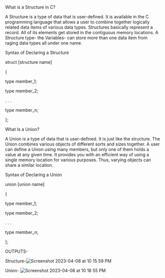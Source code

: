 What is a Structure in C?

A Structure is a type of data that is user-defined. It is available in the C programming language that allows a user to combine together logically related data items of various data types. Structures basically represent a record. All of its elements get stored in the contiguous memory locations. A Structure type- the Variables- can store more than one data item from raging data types all under one name.

Syntax of Declaring a Structure

struct [structure name]

{

type member_1;

type member_2;

. . .

type member_n;

};

What Is a Union?

A Union is a type of data that is user-defined. It is just like the structure. The Union combines various objects of different sorts and sizes together. A user can define a Union using many members, but only one of them holds a value at any given time. It provides you with an efficient way of using a single memory location for various purposes. Thus, varying objects can share a similar location.

Syntax of Declaring a Union

union [union name]

{

type member_1;

type member_2;

. . .

type member_n;

};




OUTPUTS-

Structure-![Screenshot 2023-04-08 at 10 15 59 PM](https://user-images.githubusercontent.com/91966167/230733180-b23c641a-0d54-4906-9326-64c1dff68842.png)

Union- ![Screenshot 2023-04-08 at 10 18 55 PM](https://user-images.githubusercontent.com/91966167/230733234-db92df4c-a923-486c-8d92-4a4355faae1c.png)
